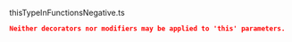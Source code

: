 thisTypeInFunctionsNegative.ts
```json
Neither decorators nor modifiers may be applied to 'this' parameters.
```
